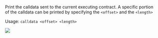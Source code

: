Print the calldata sent to the current executing contract.
A specific portion of the calldata can be printed by specifying the `<offset>` and the `<length>`

Usage: `calldata <offset> <length>`

![](../../imgs/calldata.png)